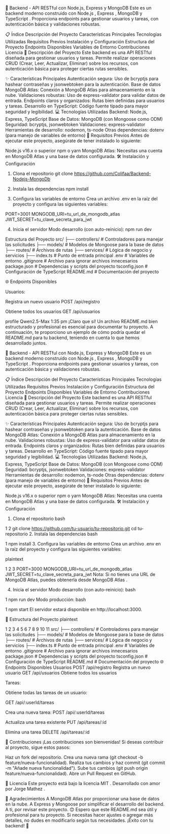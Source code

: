 🚀 Backend - API RESTful con Node.js, Express y MongoDB
Este es un backend moderno construido con Node.js , Express , MongoDB y TypeScript . Proporciona endpoints para gestionar usuarios y tareas, con autenticación básica y validaciones robustas.

📋 Índice
Descripción del Proyecto
Características Principales
Tecnologías Utilizadas
Requisitos Previos
Instalación y Configuración
Estructura del Proyecto
Endpoints Disponibles
Variables de Entorno
Contribuciones
Licencia
📝 Descripción del Proyecto
Este backend es una API RESTful diseñada para gestionar usuarios y tareas. Permite realizar operaciones CRUD (Crear, Leer, Actualizar, Eliminar) sobre los recursos, con autenticación básica para proteger ciertas rutas sensibles.

✨ Características Principales
Autenticación segura: Uso de bcryptjs para hashear contraseñas y jsonwebtoken para la autenticación.
Base de datos MongoDB Atlas: Conexión a MongoDB Atlas para almacenamiento en la nube.
Validaciones robustas: Uso de express-validator para validar datos de entrada.
Endpoints claros y organizados: Rutas bien definidas para usuarios y tareas.
Desarrollo en TypeScript: Código fuente tipado para mayor seguridad y legibilidad.
💻 Tecnologías Utilizadas
Backend: Node.js, Express, TypeScript
Base de Datos: MongoDB (con Mongoose como ODM)
Seguridad: bcryptjs, jsonwebtoken
Validaciones: express-validator
Herramientas de desarrollo: nodemon, ts-node
Otras dependencias: dotenv (para manejo de variables de entorno)
🔧 Requisitos Previos
Antes de ejecutar este proyecto, asegúrate de tener instalado lo siguiente:

Node.js v16.x o superior
npm o yarn
MongoDB Atlas: Necesitas una cuenta en MongoDB Atlas y una base de datos configurada.
🛠 Instalación y Configuración
1. Clona el repositorio
git clone https://github.com/Colifaa/Backend-Nodejs-MongoDb

2. Instala las dependencias
npm install

3. Configura las variables de entorno
Crea un archivo .env en la raíz del proyecto y configura las siguientes variables:

PORT=3001
MONGODB_URI=tu_url_de_mongodb_atlas
JWT_SECRET=tu_clave_secreta_para_jwt

4. Inicia el servidor
Modo desarrollo (con auto-reinicio):
npm run dev

 Estructura del Proyecto
 src/
├── controllers/       # Controladores para manejar las solicitudes
├── models/            # Modelos de Mongoose para la base de datos
├── routes/            # Archivos de rutas
├── services/          # Lógica de negocio y servicios
├── index.ts           # Punto de entrada principal
.env                    # Variables de entorno
.gitignore              # Archivo para ignorar archivos innecesarios
package.json            # Dependencias y scripts del proyecto
tsconfig.json           # Configuración de TypeScript
README.md               # Documentación del proyecto


🌐 Endpoints Disponibles

Usuarios:

Registra un nuevo usuario
POST /api/registro


Obtiene todos los usuarios
GET /api/usuarios


profile
Qwen2.5-Max
1:35 pm
¡Claro que sí! Un archivo README.md bien estructurado y profesional es esencial para documentar tu proyecto. A continuación, te proporciono un ejemplo de cómo podría quedar el README.md para tu backend, teniendo en cuenta lo que hemos desarrollado juntos.

🚀 Backend - API RESTful con Node.js, Express y MongoDB
Este es un backend moderno construido con Node.js , Express , MongoDB y TypeScript . Proporciona endpoints para gestionar usuarios y tareas, con autenticación básica y validaciones robustas.

📋 Índice
Descripción del Proyecto
Características Principales
Tecnologías Utilizadas
Requisitos Previos
Instalación y Configuración
Estructura del Proyecto
Endpoints Disponibles
Variables de Entorno
Contribuciones
Licencia
📝 Descripción del Proyecto
Este backend es una API RESTful diseñada para gestionar usuarios y tareas. Permite realizar operaciones CRUD (Crear, Leer, Actualizar, Eliminar) sobre los recursos, con autenticación básica para proteger ciertas rutas sensibles.

✨ Características Principales
Autenticación segura: Uso de bcryptjs para hashear contraseñas y jsonwebtoken para la autenticación.
Base de datos MongoDB Atlas: Conexión a MongoDB Atlas para almacenamiento en la nube.
Validaciones robustas: Uso de express-validator para validar datos de entrada.
Endpoints claros y organizados: Rutas bien definidas para usuarios y tareas.
Desarrollo en TypeScript: Código fuente tipado para mayor seguridad y legibilidad.
💻 Tecnologías Utilizadas
Backend: Node.js, Express, TypeScript
Base de Datos: MongoDB (con Mongoose como ODM)
Seguridad: bcryptjs, jsonwebtoken
Validaciones: express-validator
Herramientas de desarrollo: nodemon, ts-node
Otras dependencias: dotenv (para manejo de variables de entorno)
🔧 Requisitos Previos
Antes de ejecutar este proyecto, asegúrate de tener instalado lo siguiente:

Node.js v16.x o superior
npm o yarn
MongoDB Atlas: Necesitas una cuenta en MongoDB Atlas y una base de datos configurada.
🛠 Instalación y Configuración
1. Clona el repositorio
bash


1
2
git clone https://github.com/tu-usuario/tu-repositorio.git
cd tu-repositorio
2. Instala las dependencias
bash


1
npm install
3. Configura las variables de entorno
Crea un archivo .env en la raíz del proyecto y configura las siguientes variables:

plaintext


1
2
3
PORT=3000
MONGODB_URI=tu_url_de_mongodb_atlas
JWT_SECRET=tu_clave_secreta_para_jwt
Nota: Si no tienes una URL de MongoDB Atlas, puedes obtenerla desde MongoDB Atlas . 

4. Inicia el servidor
Modo desarrollo (con auto-reinicio):
bash


1
npm run dev
Modo producción:
bash


1
npm start
El servidor estará disponible en http://localhost:3000.

📂 Estructura del Proyecto
plaintext


1
2
3
4
5
6
7
8
9
10
11
src/
├── controllers/       # Controladores para manejar las solicitudes
├── models/            # Modelos de Mongoose para la base de datos
├── routes/            # Archivos de rutas
├── services/          # Lógica de negocio y servicios
├── index.ts           # Punto de entrada principal
.env                    # Variables de entorno
.gitignore              # Archivo para ignorar archivos innecesarios
package.json            # Dependencias y scripts del proyecto
tsconfig.json           # Configuración de TypeScript
README.md               # Documentación del proyecto
🌐 Endpoints Disponibles
Usuarios
POST
/api/registro
Registra un nuevo usuario
GET
/api/usuarios
Obtiene todos los usuarios

Tareas:

Obtiene todas las tareas de un usuario:

GET /api/:userId/tareas

Crea una nueva tarea:
POST /api/:userId/tareas

Actualiza una tarea existente
PUT /api/tareas/:id

Elimina una tarea
DELETE /api/tareas/:id

🤝 Contribuciones
¡Las contribuciones son bienvenidas! Si deseas contribuir al proyecto, sigue estos pasos:

Haz un fork del repositorio.
Crea una nueva rama (git checkout -b feature/nueva-funcionalidad).
Realiza tus cambios y haz commit (git commit -m "Añade nueva funcionalidad").
Sube tus cambios (git push origin feature/nueva-funcionalidad).
Abre un Pull Request en GitHub.

📜 Licencia
Este proyecto está bajo la licencia MIT . Desarrollado con amor por Jorge Mathez .

🙏 Agradecimientos
A MongoDB Atlas por proporcionar una base de datos en la nube.
A Express y Mongoose por simplificar el desarrollo del backend.
A ti, por revisar este proyecto. 😊
Espero que este README.md sea útil y profesional para tu proyecto. Si necesitas hacer ajustes o agregar más detalles, no dudes en modificarlo según tus necesidades. ¡Éxito con tu backend! 🚀
